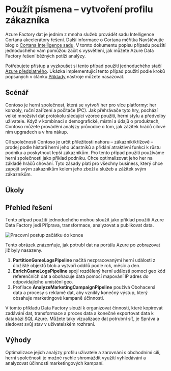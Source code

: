 <properties 
    pageTitle="Použít písmena – vytvoření profilu zákazníka" 
    description="Zjistěte, jak Azure Data Factory slouží k vytvoření založených na datech pracovního postupu (kanálem k odesílání zpráv) do profilu herní zákazníci." 
    services="data-factory" 
    documentationCenter="" 
    authors="sharonlo101" 
    manager="jhubbard" 
    editor="monicar"/>

<tags 
    ms.service="data-factory" 
    ms.workload="data-services" 
    ms.tgt_pltfrm="na" 
    ms.devlang="na" 
    ms.topic="article" 
    ms.date="09/06/2016" 
    ms.author="shlo"/>

# <a name="use-case---customer-profiling"></a>Použít písmena – vytvoření profilu zákazníka

Azure Factory dat je jedním z mnoha služeb provádět sadu Intelligence Cortana akcelerátory řešení.  Další informace o Cortana měřítka Navštěvujte blog o [Cortana Intelligence sadu](http://www.microsoft.com/cortanaanalytics). V tomto dokumentu popisu případu použití jednoduchého vám pomůžou začít s vysvětlení, jak můžete Azure Data Factory řešení běžných potíží analýzy.

Potřebujete přístup a vyzkoušet si tento případ použití jednoduchého stačí [Azure předplatného](https://azure.microsoft.com/pricing/free-trial/).  Ukázka implementující tento případ použití podle kroků popsaných v článku [Příklady](data-factory-samples.md) nástroje můžete nasazovat.

## <a name="scenario"></a>Scénář

Contoso je herní společnost, která se vytvoří her pro více platformy: her konzoly, ruční zařízení a počítače (PC). Jak přehrávače tyto hry, pochází velké množství dat protokolu sledující vzorce použití, herní stylu a předvolby uživatele.  Když v kombinaci s demografické, místní a údajů o produktech, Contoso můžete provádění analýzy průvodce o tom, jak zážitek hráčů cílové nim upgradech a v hra nákup. 

Cíl společnosti Contoso je určit příležitosti nahoru – zákazník/křížově – prodej podle historii herní jeho účastníků a přidání atraktivní funkcí k růstu podniku a poskytnout lepší zákazníkům. Pro tento případ použití používáme herní společnosti jako příklad podniku. Chce optimalizovat jeho her na základě hráčů chování. Tyto zásady platí pro všechny business, který chce zapojit svým zákazníkům kolem jeho zboží a služeb a zážitek svým zákazníkům.

## <a name="challenges"></a>Úkoly


## <a name="solution-overview"></a>Přehled řešení

Tento případ použití jednoduchého mohou sloužit jako příklad použití Azure Data Factory jedí Příprava, transformace, analyzovat a publikovat data.

![Pracovní postup začátku do konce](./media/data-factory-customer-profiling-usecase/EndToEndWorkflow.png)

Tento obrázek znázorňuje, jak potrubí dat na portálu Azure po zobrazovat již byly nasazeny.

1.  **PartitionGameLogsPipeline** načítá nezpracovanými herní události z úložiště objektů blob a vytvoří oddílů podle rok, měsíc a den.
2.  **EnrichGameLogsPipeline** spojí rozdělený herní událostí pomocí geo kód referenčních dat a obohacuje data pomocí mapování IP adres do odpovídajícího umístění geo.
3.  Profilace **AnalyzeMarketingCampaignPipeline** používá Obohacená data a procesy s reklamě dat, aby vznikly konečný výstup, který obsahuje marketingové kampaně účinnosti.

V tomto příkladu Data Factory slouží k organizovat činnosti, které kopírovat zadávání dat, transformace a proces data a konečné exportovat data k databázi SQL Azure.  Můžete taky vizualizace dat potrubní síť, je Správa a sledovat svůj stav v uživatelském rozhraní.

## <a name="benefits"></a>Výhody

Optimalizace jejich analýzy profilu uživatele a zarovnání s obchodními cíli, herní společnosti je možné rychle shromáždit využití vyhledávání a analyzovat účinnosti marketingových kampaní.




